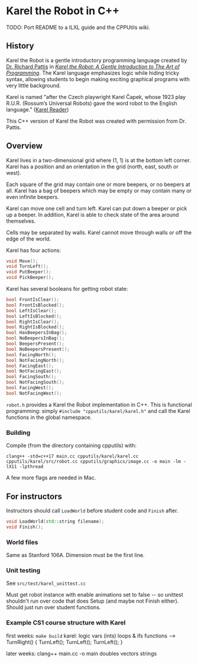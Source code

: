 # Karel the Robot in C++

TODO: Port README to a ILXL guide and the CPPUtils wiki.

## History

Karel the Robot is a gentle introductory programming language created by [Dr. Richard Pattis](https://www.ics.uci.edu/~pattis/) in [*Karel the Robot: A Gentle Introduction to The Art of Programming*](https://www.google.com/books/edition/_/ghcZAQAAIAAJ?hl=en&gbpv=1). The Karel language emphasizes logic while hiding tricky syntax, allowing students to begin making exciting graphical programs with very little background.

Karel is named "after the Czech playwright Karel Čapek, whose 1923 play R.U.R. (Rossum’s Universal Robots) gave the word robot to the English language." ([Karel Reader](https://web.stanford.edu/class/archive/cs/cs106a/cs106a.1194/karelReader/en/chapter1.html))

This C++ version of Karel the Robot was created with permission from Dr. Pattis.

## Overview

Karel lives in a two-dimensional grid where (1, 1) is at the bottom left corner. Karel has a position and an orientation in the grid (north, east, south or west).

Each square of the grid may contain one or more beepers, or no beepers at all. Karel has a bag of beepers which may be empty or may contain many or even infinite beepers.

Karel can move one cell and turn left. Karel can put down a beeper or pick up a beeper. In addition, Karel is able to check state of the area around themselves.

Cells may be separated by walls. Karel cannot move through walls or off the edge of the world.

Karel has four actions:

```cpp
void Move();
void TurnLeft();
void PutBeeper();
void PickBeeper();
```

Karel has several booleans for getting robot state:
```cpp
bool FrontIsClear();
bool FrontIsBlocked();
bool LeftIsClear();
bool LeftIsBlocked();
bool RightIsClear();
bool RightIsBlocked();
bool HasBeepersInBag();
bool NoBeepersInBag();
bool BeepersPresent();
bool NoBeepersPresent();
bool FacingNorth();
bool NotFacingNorth();
bool FacingEast();
bool NotFacingEast();
bool FacingSouth();
bool NotFacingSouth();
bool FacingWest();
bool NotFacingWest();
```

``robot.h`` provides a Karel the Robot implementation in C++. This is functional programming: simply ``#include "cpputils/karel/karel.h"`` and call the Karel functions in the global namespace.

### Building

Compile (from the directory containing cpputils) with:

``clang++ -std=c++17 main.cc cpputils/karel/karel.cc cpputils/karel/src/robot.cc cpputils/graphics/image.cc -o main -lm -lX11 -lpthread``

A few more flags are needed in Mac.

## For instructors

Instructors should call ``LoadWorld`` before student code and ``Finish`` after.

```cpp
void LoadWorld(std::string filename);
void Finish();
```

### World files

Same as Stanford 106A. Dimension must be the first line.

### Unit testing

See ``src/test/karel_unittest.cc``

Must get robot instance with enable animations set to false -- so unittest shouldn't run over code that does Setup (and maybe not Finish either). Should just run over student functions.

### Example CS1 course structure with Karel

first weeks:
`make build`
karel:
  logic
  vars (ints)
  loops & ifs
  functions  --> TurnRight() { TurnLeft(); TurnLeft(); TurnLeft(); }

later weeks:
clang++ main.cc -o main
doubles
vectors
strings
